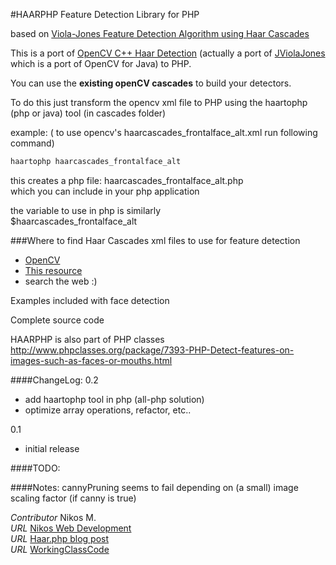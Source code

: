 #HAARPHP Feature Detection Library for PHP

based on [Viola-Jones Feature Detection Algorithm using Haar Cascades](http://www.cs.cmu.edu/~efros/courses/LBMV07/Papers/viola-cvpr-01.pdf)

This is a port of [OpenCV C++ Haar Detection](http://opencv.willowgarage.com/wiki/) (actually a port of [JViolaJones](http://code.google.com/p/jviolajones/) which is a port of OpenCV for Java)
to PHP.

You can use the __existing openCV cascades__ to build your detectors.

To do this just transform the opencv xml file to PHP
using the haartophp (php or java) tool (in cascades folder)

example:
( to use opencv's haarcascades_frontalface_alt.xml  run following command)
```bash
haartophp haarcascades_frontalface_alt
```

this creates a php file: haarcascades_frontalface_alt.php   
which you can include in your php application

the variable to use in php is similarly  
$haarcascades_frontalface_alt

###Where to find Haar Cascades xml files to use for feature detection

* [OpenCV](http://opencv.org/)
* [This resource](http://alereimondo.no-ip.org/OpenCV/34)
* search the web :)

Examples  included with face detection

Complete source code

HAARPHP is also part of PHP classes http://www.phpclasses.org/package/7393-PHP-Detect-features-on-images-such-as-faces-or-mouths.html

####ChangeLog:
0.2

* add haartophp tool in php (all-php solution)
* optimize array operations, refactor, etc..

0.1

* initial release

####TODO:

####Notes:
cannyPruning seems to fail depending on (a small) image scaling factor (if canny is true)


*Contributor* Nikos M.  
*URL* [Nikos Web Development](http://nikos-web-development.netai.net/ "Nikos Web Development")  
*URL* [Haar.php blog post](http://nikos-web-development.netai.net/blog/haarphp-feature-detection-with-haar-cascades-in-php/ "Haar.php blog post")  
*URL* [WorkingClassCode](http://workingclasscode.uphero.com/ "Working Class Code")  

